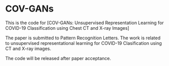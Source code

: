# COV-GANs
This is the code for [COV-GANs: Unsupervised Representation Learning for COVID-19 Classification using Chest CT and X-ray Images]

The paper is submitted to Pattern Recognition Letters.
The work is related to unsupervised representational learning for COVID-19 Clasification using CT and X-ray images. 

The code will be released after paper acceptance.
